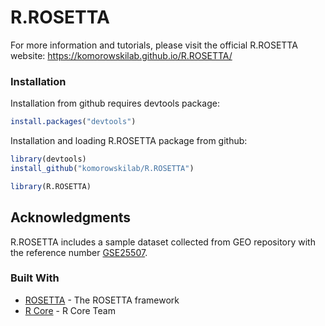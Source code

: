 <!--
  Title: R.ROSETTA
  Description: ROSETTA rough set classifier as a R package.
  Author: Mateusz Garbulowski
  -->
<meta name='keywords' content='rosetta, rough sets, classification'>

# R.ROSETTA
For more information and tutorials, please visit the official R.ROSETTA website: 
https://komorowskilab.github.io/R.ROSETTA/

### Installation

Installation from github requires devtools package:
```R
install.packages("devtools")
```

Installation and loading R.ROSETTA package from github:
```R
library(devtools)
install_github("komorowskilab/R.ROSETTA")

library(R.ROSETTA)
```

## Acknowledgments
R.ROSETTA includes a sample dataset collected from GEO repository with the reference number [GSE25507](https://www.ncbi.nlm.nih.gov/geo/query/acc.cgi?acc=GSE25507).


### Built With
* [ROSETTA](http://bioinf.icm.uu.se/rosetta/) - The ROSETTA framework
* [R Core](https://www.R-project.org/) - R Core Team
